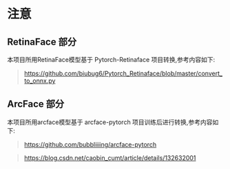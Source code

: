 # 注意

## RetinaFace 部分
本项目所用RetinaFace模型基于 Pytorch-Retinaface 项目转换,参考内容如下:

> https://github.com/biubug6/Pytorch_Retinaface/blob/master/convert_to_onnx.py
## ArcFace 部分
本项目所用arcface模型基于 arcface-pytorch 项目训练后进行转换,参考内容如下:

> https://github.com/bubbliiiing/arcface-pytorch

> https://blog.csdn.net/caobin_cumt/article/details/132632001